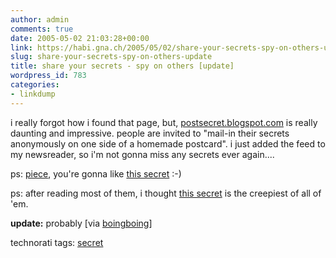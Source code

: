 ```yaml
---
author: admin
comments: true
date: 2005-05-02 21:03:28+00:00
link: https://habi.gna.ch/2005/05/02/share-your-secrets-spy-on-others-update/
slug: share-your-secrets-spy-on-others-update
title: share your secrets - spy on others [update]
wordpress_id: 783
categories:
- linkdump
---
```



i really forgot how i found that page, but, [postsecret.blogspot.com](http://postsecret.blogspot.com/) is really daunting and impressive. people are invited to "mail-in their secrets anonymously on one side of a homemade postcard". i just added the feed to my newsreader, so i'm not gonna miss any secrets ever again....
  

  
ps: [piece](https://pieceoplastic.com/index.php/1793/ruff-linkage-200518/), you're gonna like [this secret](http://photos1.blogger.com/img/296/2612/1024/farts.jpg) :-)
  
ps: after reading most of them, i thought [this secret](http://photos1.blogger.com/img/296/2612/1024/towe2.jpg) is the creepiest of all of 'em.



**update:** probably [via [boingboing](http://www.boingboing.net/2005/04/29/postcard_confessiona.html)]


technorati tags: [secret](http://technorati.com/tag/secret)
